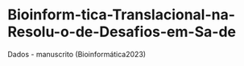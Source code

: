 # Bioinform-tica-Translacional-na-Resolu-o-de-Desafios-em-Sa-de
Dados - manuscrito (Bioinformática2023)
